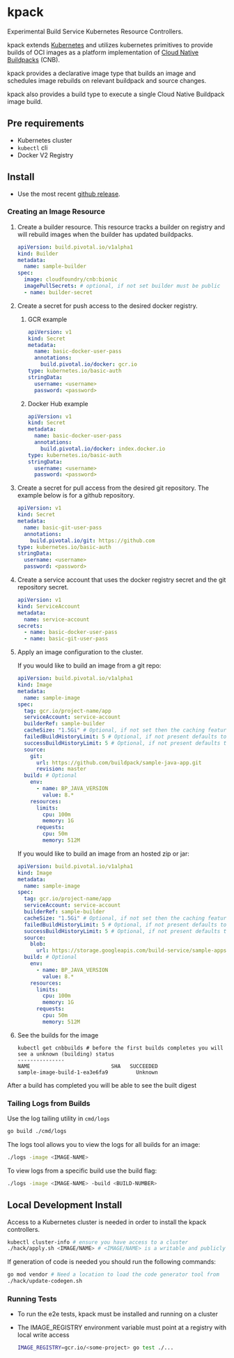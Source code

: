 # kpack

Experimental Build Service Kubernetes Resource Controllers.  

kpack extends [Kubernetes](https://kubernetes.io/docs/concepts/extend-kubernetes/api-extension/custom-resources/) and utilizes kubernetes primitives to provide builds of OCI images as a platform implementation of [Cloud Native Buildpacks](https://buildpacks.io) (CNB).

kpack provides a declarative image type that builds an image and schedules image rebuilds on relevant buildpack and source changes.

kpack also provides a build type to execute a single Cloud Native Buildpack image build.


## Pre requirements

- Kubernetes cluster
- `kubectl` cli
- Docker V2 Registry

## Install

- Use the most recent [github release](https://github.com/pivotal/kpack/releases).

### Creating an Image Resource

1. Create a builder resource. This resource tracks a builder on registry and will rebuild images when the builder has updated buildpacks. 
    ```yaml
    apiVersion: build.pivotal.io/v1alpha1
    kind: Builder
    metadata:
      name: sample-builder
    spec:
      image: cloudfoundry/cnb:bionic
      imagePullSecrets: # optional, if not set builder must be public
      - name: builder-secret
    ```

1. Create a secret for push access to the desired docker registry.
   1. GCR example
      ```yaml
      apiVersion: v1
      kind: Secret
      metadata:
        name: basic-docker-user-pass
        annotations:
          build.pivotal.io/docker: gcr.io
      type: kubernetes.io/basic-auth
      stringData:
        username: <username>
        password: <password>
      ```

    1. Docker Hub example
        ```yaml
        apiVersion: v1
        kind: Secret
        metadata:
          name: basic-docker-user-pass
          annotations:
            build.pivotal.io/docker: index.docker.io
        type: kubernetes.io/basic-auth
        stringData:
          username: <username>
          password: <password>
        ```

1. Create a secret for pull access from the desired git repository. The example below is for a github repository.
    ```yaml
    apiVersion: v1
    kind: Secret
    metadata:
      name: basic-git-user-pass
      annotations:
        build.pivotal.io/git: https://github.com
    type: kubernetes.io/basic-auth
    stringData:
      username: <username>
      password: <password>
    ```

1. Create a service account that uses the docker registry secret and the git repository secret.
    ```yaml
    apiVersion: v1
    kind: ServiceAccount
    metadata:
      name: service-account
    secrets:
      - name: basic-docker-user-pass
      - name: basic-git-user-pass
    ```

5. Apply an image configuration to the cluster.

    If you would like to build an image from a git repo:
 
    ```yaml
    apiVersion: build.pivotal.io/v1alpha1
    kind: Image
    metadata:
      name: sample-image
    spec:
      tag: gcr.io/project-name/app
      serviceAccount: service-account
      builderRef: sample-builder
      cacheSize: "1.5Gi" # Optional, if not set then the caching feature is disabled
      failedBuildHistoryLimit: 5 # Optional, if not present defaults to 10
      successBuildHistoryLimit: 5 # Optional, if not present defaults to 10
      source:
        git:
          url: https://github.com/buildpack/sample-java-app.git
          revision: master
      build: # Optional
        env:
          - name: BP_JAVA_VERSION
            value: 8.*
        resources:
          limits:
            cpu: 100m
            memory: 1G
          requests:
            cpu: 50m
            memory: 512M
    ```

    If you would like to build an image from an hosted zip or jar:
 
    ```yaml
    apiVersion: build.pivotal.io/v1alpha1
    kind: Image
    metadata:
      name: sample-image
    spec:
      tag: gcr.io/project-name/app
      serviceAccount: service-account
      builderRef: sample-builder
      cacheSize: "1.5Gi" # Optional, if not set then the caching feature is disabled
      failedBuildHistoryLimit: 5 # Optional, if not present defaults to 10
      successBuildHistoryLimit: 5 # Optional, if not present defaults to 10
      source:
        blob:
          url: https://storage.googleapis.com/build-service/sample-apps/spring-petclinic-2.1.0.BUILD-SNAPSHOT.jar
      build: # Optional
        env:
          - name: BP_JAVA_VERSION
            value: 8.*
        resources:
          limits:
            cpu: 100m
            memory: 1G
          requests:
            cpu: 50m
            memory: 512M
    ```

6.  See the builds for the image

    ```builds
    kubectl get cnbbuilds # before the first builds completes you will see a unknown (building) status
    ---------------
    NAME                          SHA   SUCCEEDED
    sample-image-build-1-ea3e6fa9         Unknown  

    ```

After a build has completed you will be able to see the built digest

### Tailing Logs from Builds

Use the log tailing utility in `cmd/logs`

```bash
go build ./cmd/logs
```

The logs tool allows you to view the logs for all builds for an image: 

```bash
./logs -image <IMAGE-NAME>
```

To view logs from a specific build use the build flag:  

```bash
./logs -image <IMAGE-NAME> -build <BUILD-NUMBER>
```

## Local Development Install

Access to a Kubernetes cluster is needed in order to install the kpack controllers.

```bash
kubectl cluster-info # ensure you have access to a cluster
./hack/apply.sh <IMAGE/NAME> # <IMAGE/NAME> is a writable and publicly accessible location 
```

If generation of code is needed you should run the following commands:
```bash
go mod vendor # Need a location to load the code generator tool from
./hack/update-codegen.sh
```

### Running Tests

* To run the e2e tests, kpack must be installed and running on a cluster
* The IMAGE_REGISTRY environment variable must point at a registry with local write access 

    ```bash
    IMAGE_REGISTRY=gcr.io/<some-project> go test ./...
    ```
